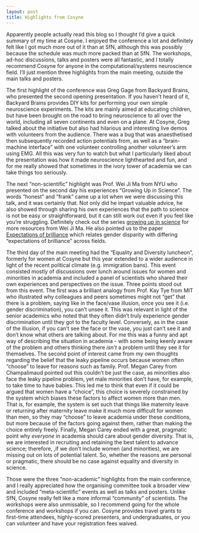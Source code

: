 ```yaml
---
layout: post
title: Highlights from Cosyne 
---
```


Apparently people actually read this blog so I thought I’d give a quick summary of my time at Cosyne. I enjoyed the conference a lot and definitely felt like I got much more out of it than at SfN, although this was possibly because the schedule was much more packed than at SfN. The workshops, ad-hoc discussions, talks and posters were all fantastic, and I totally recommend Cosyne for anyone in the computational/systems neuroscience field. I’ll just mention three highlights from the main meeting, outside the main talks and posters.

The first highlight of the conference was Greg Gage from Backyard Brains, who presented the second opening presentation. If you haven’t heard of it, Backyard Brains provides DIY kits for performing your own simple neuroscience experiments. The kits are mainly aimed at educating children, but have been brought on the road to bring neuroscience to all over the world, including all seven continents and even on a plane. At Cosyne, Greg talked about the initiative but also had hilarious and interesting live demos with volunteers from the audience. There was a bug that was anaesthetised then subsequently recorded action potentials from, as well as a “brain-machine interface” with one volunteer controlling another volunteer’s arm using EMG. All this was very fun to watch but what I particularly liked about the presentation was how it made neuroscience lighthearted and fun, and for me really showed that sometimes in the ivory tower of academia we can take things too seriously. 

The next “non-scientific” highlight was Prof. Wei Ji Ma from NYU who presented on the second day his experiences “Growing Up in Science”. The words “honest” and “frank” came up a lot when we were discussing this talk, and it was certainly that. Not only did he impart valuable advice, he also showed through sharing his own experiences that the path to science is not be easy or straightforward, but it can still work out even if you feel like you’re struggling. Definitely check out the series [growing up in science](http://www.cns.nyu.edu/events/growingupinscience/) for more resources from Wei Ji Ma. He also pointed us to the paper [Expectations of brilliance](http://science.sciencemag.org/content/347/6219/262) which relates gender disparity with differing “expectations of brilliance” across fields. 

The third day of the main meeting had the “Equality and Diversity luncheon”, formerly for women at Cosyne but this year extended to a wider audience in light of the recent political climate (e.g. immigration bans). This event consisted mostly of discussions over lunch around issues for women and minorities in academia and included a panel of scientists who shared their own experiences and perspectives on the issue. Three points stood out from this event. The first was a brilliant analogy from Prof. Kay Tye from MIT who illustrated why colleagues and peers sometimes might not “get” that there is a problem, saying like in the face/vase illusion, once you see it (i.e. gender discrimination), you can’t unsee it. This was relevant in light of the senior academics who noted that they often didn’t truly experience gender discrimination until they got to the faculty level. Conversely, as in the case of the illusion, if you can’t see the face or the vase, you just can’t see it and don’t know what others are talking about. For me this was a funny and apt way of describing the situation in academia - with some being keenly aware of the problem and others thinking there *isn’t* a problem until they see it for themselves. The second point of interest came from my own thoughts regarding the belief that the leaky pipeline occurs because women often “choose” to leave for reasons such as family. Prof. Megan Carey from Champalimaud pointed out this couldn’t be just the case, as minorities also face the leaky pipeline problem, yet male minorities don’t have, for example, to take time to have babies. This led me to think that even if it could be argued that women have a “choice”, this choice is severely constrained by the system which biases these factors to affect women more than men. That is, for example, the system is set such that things like maternity leave or returning after maternity leave make it much more difficult for women than men, so they may “choose” to leave academia under these conditions, but more because of the factors going against them, rather than making the choice entirely freely. Finally, Megan Carey ended with a great, pragmatic point why *everyone* in academia should care about gender diversity. That is, we are interested in recruiting and retaining the best talent to advance science; therefore, ,if we don’t include women (and minorities), we are missing out on lots of potential talent. So, whether the reasons are personal or pragmatic, there should be no case against equality and diversity in science.

Those were the three “non-academic” highlights from the main conference, and I really appreciated how the organising committee took a broader view and included “meta-scientific” events as well as talks and posters. Unlike SfN, Cosyne really felt like a more informal “community” of scientists. The workshops were also unmissable, so I recommend going for the whole conference and workshops if you can. Cosyne provides travel grants to first-time attendees, highly-scored presenters, and undergraduates, or you can volunteer and have your registration fees waived. 
